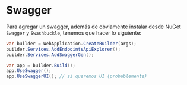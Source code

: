 # Swagger

Para agregar un swagger, además de obviamente instalar desde NuGet `Swagger` y `Swashbuckle`, tenemos que hacer lo siguiente:

```csharp
var builder = WebApplication.CreateBuilder(args);
builder.Services.AddEndpointsApiExplorer();
builder.Services.AddSwaggerGen(); 

var app = builder.Build();
app.UseSwagger(); 
app.UseSwaggerUI(); // si queremos UI (probablemente)
```